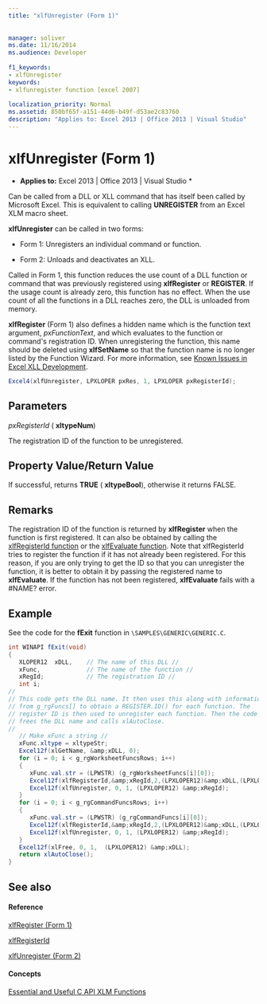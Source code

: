 ```yaml
---
title: "xlfUnregister (Form 1)"
 
 
manager: soliver
ms.date: 11/16/2014
ms.audience: Developer
 
f1_keywords:
- xlfUnregister
keywords:
- xlfunregister function [excel 2007]
 
localization_priority: Normal
ms.assetid: 850bf65f-a151-44d6-b49f-d53ae2c83760
description: "Applies to: Excel 2013 | Office 2013 | Visual Studio"
---
```


# xlfUnregister (Form 1)

 * **Applies to:** Excel 2013 | Office 2013 | Visual Studio * 
  
Can be called from a DLL or XLL command that has itself been called by Microsoft Excel. This is equivalent to calling **UNREGISTER** from an Excel XLM macro sheet. 
  
 **xlfUnregister** can be called in two forms: 
  
- Form 1: Unregisters an individual command or function.
    
- Form 2: Unloads and deactivates an XLL.
    
Called in Form 1, this function reduces the use count of a DLL function or command that was previously registered using **xlfRegister** or **REGISTER**. If the usage count is already zero, this function has no effect. When the use count of all the functions in a DLL reaches zero, the DLL is unloaded from memory.
  
 **xlfRegister** (Form 1) also defines a hidden name which is the function text argument,  _pxFunctionText_, and which evaluates to the function or command's registration ID. When unregistering the function, this name should be deleted using **xlfSetName** so that the function name is no longer listed by the Function Wizard. For more information, see [Known Issues in Excel XLL Development](known-issues-in-excel-xll-development.md).
  
```cs
Excel4(xlfUnregister, LPXLOPER pxRes, 1, LPXLOPER pxRegisterId);
```

## Parameters

 _pxRegisterId_ ( **xltypeNum**)
  
The registration ID of the function to be unregistered.
  
## Property Value/Return Value

If successful, returns **TRUE** ( **xltypeBool**), otherwise it returns FALSE.
  
## Remarks

The registration ID of the function is returned by **xlfRegister** when the function is first registered. It can also be obtained by calling the [xlfRegisterId function](xlfregisterid.md) or the [xlfEvaluate function](xlfevaluate.md). Note that xlfRegisterId tries to register the function if it has not already been registered. For this reason, if you are only trying to get the ID so that you can unregister the function, it is better to obtain it by passing the registered name to **xlfEvaluate**. If the function has not been registered, **xlfEvaluate** fails with a #NAME? error. 
  
## Example

See the code for the **fExit** function in  `\SAMPLES\GENERIC\GENERIC.C`.
  
```cs
int WINAPI fExit(void)
{
   XLOPER12  xDLL,    // The name of this DLL //
   xFunc,             // The name of the function //
   xRegId;            // The registration ID //
   int i;
//
// This code gets the DLL name. It then uses this along with information
// from g_rgFuncs[] to obtain a REGISTER.ID() for each function. The
// register ID is then used to unregister each function. Then the code
// frees the DLL name and calls xlAutoClose.
//
   // Make xFunc a string //
   xFunc.xltype = xltypeStr;
   Excel12f(xlGetName, &amp;xDLL, 0);
   for (i = 0; i < g_rgWorksheetFuncsRows; i++)
   {
      xFunc.val.str = (LPWSTR) (g_rgWorksheetFuncs[i][0]);
      Excel12f(xlfRegisterId,&amp;xRegId,2,(LPXLOPER12)&amp;xDLL,(LPXLOPER12)&amp;xFunc);
      Excel12f(xlfUnregister, 0, 1, (LPXLOPER12) &amp;xRegId);
   }
   for (i = 0; i < g_rgCommandFuncsRows; i++)
   {
      xFunc.val.str = (LPWSTR) (g_rgCommandFuncs[i][0]);
      Excel12f(xlfRegisterId,&amp;xRegId,2,(LPXLOPER12)&amp;xDLL,(LPXLOPER12)&amp;xFunc);
      Excel12f(xlfUnregister, 0, 1, (LPXLOPER12) &amp;xRegId);
   }
   Excel12f(xlFree, 0, 1,  (LPXLOPER12) &amp;xDLL);
   return xlAutoClose();
}
```

## See also

#### Reference

[xlfRegister (Form 1)](xlfregister-form-1.md)
  
[xlfRegisterId](xlfregisterid.md)
  
[xlfUnregister (Form 2)](xlfunregister-form-2.md)
#### Concepts

[Essential and Useful C API XLM Functions](essential-and-useful-c-api-xlm-functions.md)

